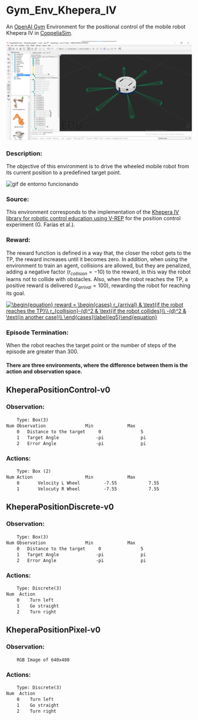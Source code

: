 # Gym_Env_Khepera_IV

An [OpenAI Gym](https://gym.openai.com/) Environment for the positional control of the mobile robot Khepera IV in [CoppeliaSim](https://www.coppeliarobotics.com/).

![imagen de CoppeliaSim y Khepera](/Img/environment.png)

### Description:

The objective of this environment is to drive the wheeled mobile robot from its current position to a predefined target point.

![gif de entorno funcionando](/Img/position.gif)
      
### Source:

This environment corresponds to the implementation of the [Khepera IV library for robotic control education using V-REP](https://www.sciencedirect.com/science/article/pii/S2405896317323303) for the position control experiment (G. Farías et al.).
 
### Reward:

The reward function is defined in a way that, the closer the robot gets to the TP, the reward increases until it becomes zero. In addition, when using the environment to train an agent, collisions are allowed, but they are penalized, adding a negative factor $(r_{collision}=-10)$ to the reward, in this way the robot learns not to collide with obstacles. Also, when the robot reaches the TP, a positive reward is delivered $(r_{arrival}=100)$, rewarding the robot for reaching its goal.

<a href="https://www.codecogs.com/eqnedit.php?latex=\begin{equation}&space;reward&space;=&space;\begin{cases}&space;r_{arrival}&space;&&space;\text{if&space;the&space;robot&space;reaches&space;the&space;TP}\\&space;r_{collision}-(d)^2&space;&&space;\text{if&space;the&space;robot&space;collides}\\&space;-(d)^2&space;&&space;\text{in&space;another&space;case}\\&space;\end{cases}\label{eq5}\end{equation}" target="_blank"><img src="https://latex.codecogs.com/png.latex?\begin{equation}&space;reward&space;=&space;\begin{cases}&space;r_{arrival}&space;&&space;\text{if&space;the&space;robot&space;reaches&space;the&space;TP}\\&space;r_{collision}-(d)^2&space;&&space;\text{if&space;the&space;robot&space;collides}\\&space;-(d)^2&space;&&space;\text{in&space;another&space;case}\\&space;\end{cases}\label{eq5}\end{equation}" title="\begin{equation} reward = \begin{cases} r_{arrival} & \text{if the robot reaches the TP}\\ r_{collision}-(d)^2 & \text{if the robot collides}\\ -(d)^2 & \text{in another case}\\ \end{cases}\label{eq5}\end{equation}" /></a>
        
### Episode Termination:

When the robot reaches the target point or the number of steps of the episode are greater than 300.


#### There are three environments, where the difference between them is the action and observation space.

## KheperaPositionControl-v0

###  Observation:
        Type: Box(3)
	Num	Observation               Min             Max
        0	Distance to the target     0               5
        1	Target Angle              -pi              pi
        2	Error Angle               -pi              pi

###  Actions:
        Type: Box (2)
	Num	Action                    Min             Max
        0       Velocity L Wheel         -7.55            7.55
        1       Velocuty R Wheel         -7.55            7.55        



## KheperaPositionDiscrete-v0

###  Observation:
        Type: Box(3)
	Num	Observation               Min             Max
        0	Distance to the target     0               5
        1	Target Angle              -pi              pi
        2	Error Angle               -pi              pi

###  Actions:
        Type: Discrete(3)
	Num	 Action
        0	 Turn left
        1	 Go straight
        2	 Turn right                



## KheperaPositionPixel-v0

###  Observation:
        RGB Image of 640x480

###  Actions:
        Type: Discrete(3)
	Num	 Action
        0	 Turn left
        1	 Go straight
        2	 Turn right  

